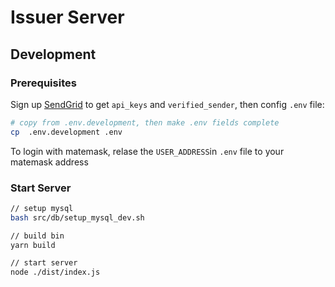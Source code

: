 # Issuer Server

## Development

### Prerequisites

Sign up [SendGrid](https://sendgrid.com/) to get `api_keys` and `verified_sender`, then config `.env` file:

```bash
# copy from .env.development, then make .env fields complete
cp  .env.development .env
```

To login with matemask, relase the `USER_ADDRESS`in `.env` file to your matemask address

### Start Server

```bash
// setup mysql
bash src/db/setup_mysql_dev.sh

// build bin
yarn build

// start server
node ./dist/index.js
```
